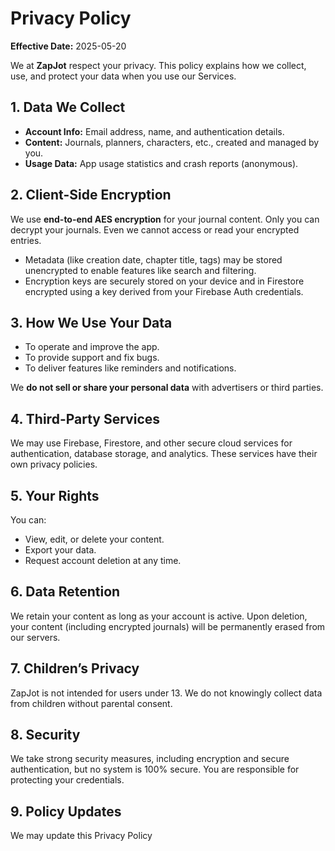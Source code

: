 # Privacy Policy

**Effective Date:** 2025-05-20

We at **ZapJot** respect your privacy. This policy explains how we collect, use, and protect your data when you use our Services.

## 1. Data We Collect

- **Account Info:** Email address, name, and authentication details.
- **Content:** Journals, planners, characters, etc., created and managed by you.
- **Usage Data:** App usage statistics and crash reports (anonymous).

## 2. Client-Side Encryption

We use **end-to-end AES encryption** for your journal content. Only you can decrypt your journals. Even we cannot access or read your encrypted entries.

- Metadata (like creation date, chapter title, tags) may be stored unencrypted to enable features like search and filtering.
- Encryption keys are securely stored on your device and in Firestore encrypted using a key derived from your Firebase Auth credentials.

## 3. How We Use Your Data

- To operate and improve the app.
- To provide support and fix bugs.
- To deliver features like reminders and notifications.

We **do not sell or share your personal data** with advertisers or third parties.

## 4. Third-Party Services

We may use Firebase, Firestore, and other secure cloud services for authentication, database storage, and analytics. These services have their own privacy policies.

## 5. Your Rights

You can:

- View, edit, or delete your content.
- Export your data.
- Request account deletion at any time.

## 6. Data Retention

We retain your content as long as your account is active. Upon deletion, your content (including encrypted journals) will be permanently erased from our servers.

## 7. Children’s Privacy

ZapJot is not intended for users under 13. We do not knowingly collect data from children without parental consent.

## 8. Security

We take strong security measures, including encryption and secure authentication, but no system is 100% secure. You are responsible for protecting your credentials.

## 9. Policy Updates

We may update this Privacy Policy
